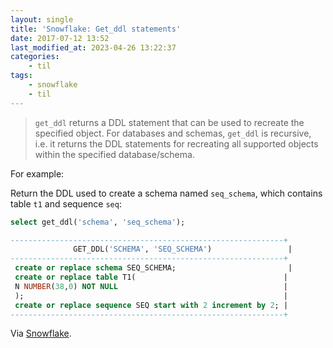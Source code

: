 ```yaml
---
layout: single
title: 'Snowflake: Get_ddl statements'
date: 2017-07-12 13:52
last_modified_at: 2023-04-26 13:22:37
categories:
    - til
tags:
    - snowflake
    - til
---
```


> `get_ddl` returns a DDL statement that can be used to recreate the specified object.
> For databases and schemas, `get_ddl` is recursive, i.e. it returns the DDL statements for
> recreating all supported objects within the specified database/schema.

For example:

Return the DDL used to create a schema named `seq_schema`, which contains table `t1` and
sequence `seq`:

```sql
select get_ddl('schema', 'seq_schema');

-------------------------------------------------------------+
              GET_DDL('SCHEMA', 'SEQ_SCHEMA')                 |
-------------------------------------------------------------+
 create or replace schema SEQ_SCHEMA;                         |
 create or replace table T1(                                 |
 N NUMBER(38,0) NOT NULL                                     |
 );                                                          |
 create or replace sequence SEQ start with 2 increment by 2; |
-------------------------------------------------------------+
```

Via [Snowflake](https://docs.snowflake.net/manuals/sql-reference/functions/get_ddl.html).
